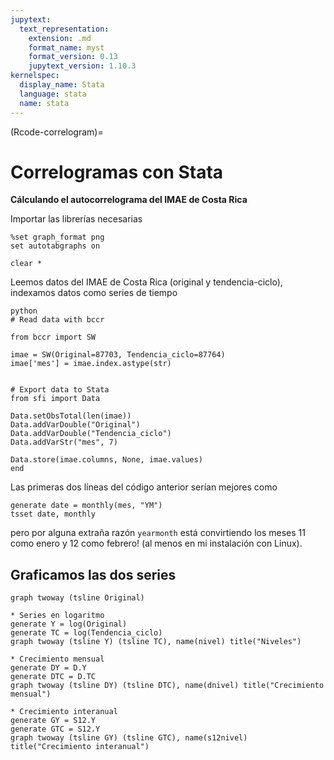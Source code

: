 ```yaml
---
jupytext:
  text_representation:
    extension: .md
    format_name: myst
    format_version: 0.13
    jupytext_version: 1.10.3
kernelspec:
  display_name: Stata
  language: stata
  name: stata
---
```


(Rcode-correlogram)=
# Correlogramas con Stata

**Cálculando el autocorrelograma del IMAE de Costa Rica**

Importar las librerías necesarias

```{code-cell} stata
%set graph_format png
set autotabgraphs on

clear *
```

Leemos datos del IMAE de Costa Rica (original y tendencia-ciclo), indexamos datos como series de tiempo


```{code-cell} stata
python
# Read data with bccr

from bccr import SW

imae = SW(Original=87703, Tendencia_ciclo=87764)
imae['mes'] = imae.index.astype(str)


# Export data to Stata
from sfi import Data

Data.setObsTotal(len(imae))
Data.addVarDouble("Original")
Data.addVarDouble("Tendencia_ciclo")
Data.addVarStr("mes", 7)

Data.store(imae.columns, None, imae.values)
end
```

Las primeras dos líneas del código anterior serían mejores como

```{code-cell} stata
generate date = monthly(mes, "YM")
tsset date, monthly
```
pero por alguna extraña razón `yearmonth` está convirtiendo los meses 11 como enero y 12 como febrero! (al menos en mi instalación con Linux).



## Graficamos las dos series
```{code-cell} stata 
graph twoway (tsline Original)
```


```{code-cell} stata
* Series en logaritmo
generate Y = log(Original)
generate TC = log(Tendencia_ciclo)
graph twoway (tsline Y) (tsline TC), name(nivel) title("Niveles") 

* Crecimiento mensual
generate DY = D.Y
generate DTC = D.TC
graph twoway (tsline DY) (tsline DTC), name(dnivel) title("Crecimiento mensual") 

* Crecimiento interanual
generate GY = S12.Y
generate GTC = S12.Y
graph twoway (tsline GY) (tsline GTC), name(s12nivel) title("Crecimiento interanual") 
```









